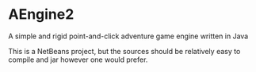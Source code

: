 AEngine2
========

A simple and rigid point-and-click adventure game engine written in Java

This is a NetBeans project, but the sources should be relatively easy to compile and jar however one would prefer.
